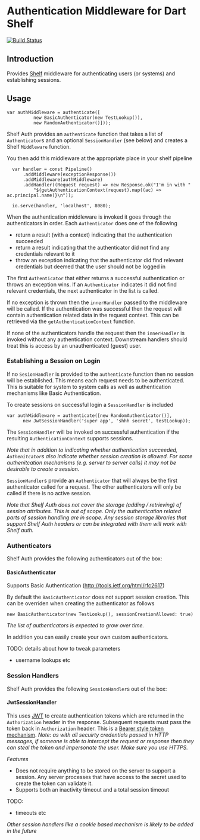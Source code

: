 # Authentication Middleware for Dart Shelf

[![Build Status](https://drone.io/bitbucket.org/andersmholmgren/shelf_auth/status.png)](https://drone.io/bitbucket.org/andersmholmgren/shelf_auth/latest)

## Introduction

Provides [Shelf](https://api.dartlang.org/apidocs/channels/be/dartdoc-viewer/shelf) middleware for authenticating users (or systems) and establishing sessions.

## Usage

```
var authMiddleware = authenticate([
          new BasicAuthenticator(new TestLookup()),
          new RandomAuthenticator()]));
```

Shelf Auth provides an `authenticate` function that takes a list of `Authenticator`s and an optional `SessionHandler` (see below) and creates a Shelf `Middleware` function.

You then add this middleware at the appropriate place in your shelf pipeline

```
  var handler = const Pipeline()
      .addMiddleware(exceptionResponse())
      .addMiddleware(authMiddleware)
      .addHandler((Request request) => new Response.ok("I'm in with "
          "${getAuthenticationContext(request).map((ac) => ac.principal.name)}\n"));

  io.serve(handler, 'localhost', 8080);

```

When the authentication middleware is invoked it goes through the authenticators in order. Each `Authenticator` does one of the following

* return a result (with a context) indicating that the authentication succeeded
* return a result indicating that the authenticator did not find any credentials relevant to it
* throw an exception indicating that the authenticator did find relevant credentials but deemed that the user should not be logged in

The first `Authenticator` that either returns a successful authentication or throws an exception wins. If an `Authenticator` indicates it did not find relevant credentials, the next authenticator in the list is called.

If no exception is thrown then the `innerHandler` passed to the middleware will be called. If the authentication was successful then the request will contain authentication related data in the request context. This can be retrieved via the `getAuthenticationContext` function.

If none of the authenticators handle the request then the `innerHandler` is invoked without any authentication context. Downstream handlers should treat this is access by an unauthenticated (guest) user.

### Establishing a Session on Login

If no `SesionHandler` is provided to the `authenticate` function then no session will be established. This means each request needs to be authenticated. This is suitable for system to system calls as well as authentication mechanisms like Basic Authentication.

To create sessions on successful login a `SessionHandler` is included

```
var authMiddleware = authenticate([new RandomAuthenticator()],
      new JwtSessionHandler('super app', 'shhh secret', testLookup));
```

The `SessionHandler` will be invoked on successful authentication if the resulting `AuthenticationContext` supports sessions. 

*Note that in addition to indicating whether authentication succeeded, `Authenitcator`s also indicate whether session creation is allowed. For some authenitcation mechanisms (e.g. server to server calls) it may not be desirable to create a session.*

`SessionHandler`s provide an `Authenticator` that will always be the first authenticator called for a request. The other authenticators will only be called if there is no active session.

*Note that Shelf Auth does not cover the storage (adding / retrieving) of session attributes. This is out of scope. Only the authentication related parts of session handling are in scope. Any session storage libraries that support Shelf Auth headers or can be integrated with them will work with Shelf auth.*

### Authenticators

Shelf Auth provides the following authenticators out of the box:

#### BasicAuthenticator
Supports Basic Authentication (http://tools.ietf.org/html/rfc2617)

By default the `BasicAuthenticator` does not support session creation. This can be overriden when creating the authenticator as follows

```
new BasicAuthenticator(new TestLookup(), sessionCreationAllowed: true)
```

*The list of authenticators is expected to grow over time.* 

In addition you can easily create your own custom authenticators.

TODO: details about how to tweak parameters
- username lookups etc

### Session Handlers

Shelf Auth provides the following `SessionHandler`s out of the box:

#### JwtSessionHandler
This uses [JWT](http://self-issued.info/docs/draft-ietf-oauth-json-web-token.html) to create authentication tokens which are returned in the `Authorization` header in the response. Subsequent requests must pass the token back in `Authorization` header. This is a [Bearer style token mechanism](https://auth0.com/blog/2014/01/07/angularjs-authentication-with-cookies-vs-token/). 
*Note: as with all secuirty credentials passed in HTTP messages, if someone is able to intercept the request or response then they can steal the token and impersonate the user. Make sure you use HTTPS.*

*Features*

* Does not require anything to be stored on the server to support a session. Any server processes that have access to the secret used to create the token can validate it.
* Supports both an inactivity timeout and a total session timeout

TODO:
- timeouts etc


*Other session handlers like a cookie based mechanism is likely to be added in the future*
